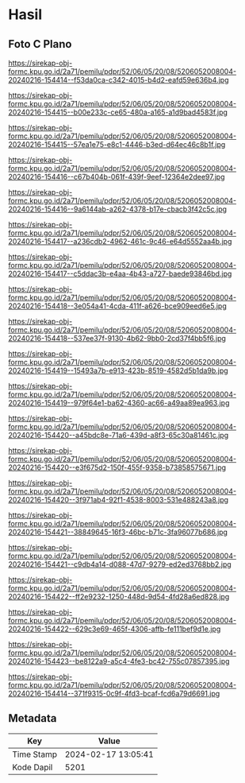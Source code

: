 # Hasil

## Foto C Plano

https://sirekap-obj-formc.kpu.go.id/2a71/pemilu/pdpr/52/06/05/20/08/5206052008004-20240216-154414--f53da0ca-c342-4015-b4d2-eafd59e636b4.jpg

https://sirekap-obj-formc.kpu.go.id/2a71/pemilu/pdpr/52/06/05/20/08/5206052008004-20240216-154415--b00e233c-ce65-480a-a165-a1d9bad4583f.jpg

https://sirekap-obj-formc.kpu.go.id/2a71/pemilu/pdpr/52/06/05/20/08/5206052008004-20240216-154415--57ea1e75-e8c1-4446-b3ed-d64ec46c8b1f.jpg

https://sirekap-obj-formc.kpu.go.id/2a71/pemilu/pdpr/52/06/05/20/08/5206052008004-20240216-154416--c67b404b-061f-439f-9eef-12364e2dee97.jpg

https://sirekap-obj-formc.kpu.go.id/2a71/pemilu/pdpr/52/06/05/20/08/5206052008004-20240216-154416--9a6144ab-a262-4378-b17e-cbacb3f42c5c.jpg

https://sirekap-obj-formc.kpu.go.id/2a71/pemilu/pdpr/52/06/05/20/08/5206052008004-20240216-154417--a236cdb2-4962-461c-9c46-e64d5552aa4b.jpg

https://sirekap-obj-formc.kpu.go.id/2a71/pemilu/pdpr/52/06/05/20/08/5206052008004-20240216-154417--c5ddac3b-e4aa-4b43-a727-baede93846bd.jpg

https://sirekap-obj-formc.kpu.go.id/2a71/pemilu/pdpr/52/06/05/20/08/5206052008004-20240216-154418--3e054a41-4cda-411f-a626-bce909eed6e5.jpg

https://sirekap-obj-formc.kpu.go.id/2a71/pemilu/pdpr/52/06/05/20/08/5206052008004-20240216-154418--537ee37f-9130-4b62-9bb0-2cd37f4bb5f6.jpg

https://sirekap-obj-formc.kpu.go.id/2a71/pemilu/pdpr/52/06/05/20/08/5206052008004-20240216-154419--15493a7b-e913-423b-8519-4582d5b1da9b.jpg

https://sirekap-obj-formc.kpu.go.id/2a71/pemilu/pdpr/52/06/05/20/08/5206052008004-20240216-154419--979f64e1-ba62-4360-ac66-a49aa89ea963.jpg

https://sirekap-obj-formc.kpu.go.id/2a71/pemilu/pdpr/52/06/05/20/08/5206052008004-20240216-154420--a45bdc8e-71a6-439d-a8f3-65c30a81461c.jpg

https://sirekap-obj-formc.kpu.go.id/2a71/pemilu/pdpr/52/06/05/20/08/5206052008004-20240216-154420--e3f675d2-150f-455f-9358-b73858575671.jpg

https://sirekap-obj-formc.kpu.go.id/2a71/pemilu/pdpr/52/06/05/20/08/5206052008004-20240216-154420--3f971ab4-92f1-4538-8003-531e488243a8.jpg

https://sirekap-obj-formc.kpu.go.id/2a71/pemilu/pdpr/52/06/05/20/08/5206052008004-20240216-154421--38849645-16f3-46bc-b71c-3fa96077b686.jpg

https://sirekap-obj-formc.kpu.go.id/2a71/pemilu/pdpr/52/06/05/20/08/5206052008004-20240216-154421--c9db4a14-d088-47d7-9279-ed2ed3768bb2.jpg

https://sirekap-obj-formc.kpu.go.id/2a71/pemilu/pdpr/52/06/05/20/08/5206052008004-20240216-154422--ff2e9232-1250-448d-9d54-4fd28a6ed828.jpg

https://sirekap-obj-formc.kpu.go.id/2a71/pemilu/pdpr/52/06/05/20/08/5206052008004-20240216-154422--629c3e69-465f-4306-affb-fe111bef9d1e.jpg

https://sirekap-obj-formc.kpu.go.id/2a71/pemilu/pdpr/52/06/05/20/08/5206052008004-20240216-154423--be8122a9-a5c4-4fe3-bc42-755c07857395.jpg

https://sirekap-obj-formc.kpu.go.id/2a71/pemilu/pdpr/52/06/05/20/08/5206052008004-20240216-154414--371f9315-0c9f-4fd3-bcaf-fcd6a79d6691.jpg


## Metadata

| Key        | Value               |
| ---------- | ------------------- |
| Time Stamp | 2024-02-17 13:05:41 |
| Kode Dapil | 5201                |



